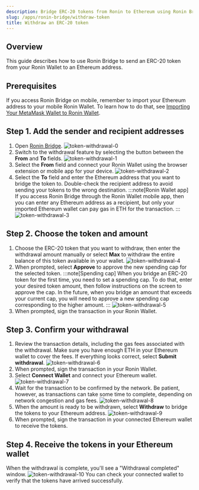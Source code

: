 ```yaml
---
description: Bridge ERC-20 tokens from Ronin to Ethereum using Ronin Bridge.
slug: /apps/ronin-bridge/withdraw-token
title: Withdraw an ERC-20 token
---
```


## Overview

This guide describes how to use Ronin Bridge to send an ERC-20 token from your Ronin Wallet to an Ethereum address.

## Prerequisites

If you access Ronin Bridge on mobile, remember to import your Ethereum address to your mobile Ronin Wallet. To learn how to do that, see [Importing Your MetaMask Wallet to Ronin Wallet](https://support.roninchain.com/hc/en-us/articles/14862812718107-Importing-Your-MetaMask-Wallet-to-Ronin-Wallet).

## Step 1. Add the sender and recipient addresses

1. Open [Ronin Bridge](https://app.roninchain.com/bridge).
   ![token-withdrawal-0](../assets/token-deposit-0.png)
2. Switch to the withdrawal feature by selecting the button between the **From** and **To** fields.
   ![token-withdrawal-1](../assets/token-withdrawal-1.png)
3. Select the **From** field and connect your Ronin Wallet using the browser extension or mobile app for your device.
   ![token-withdrawal-2](../assets/token-withdrawal-2.png)
4. Select the **To** field and enter the Ethereum address that you want to bridge the token to. Double-check the recipient address to avoid sending your tokens to the wrong destination.
   :::note[Ronin Wallet app]
   If you access Ronin Bridge through the Ronin Wallet mobile app, then you can enter any Ethereum address as a recipient, but only your imported Ethereum wallet can pay gas in ETH for the transaction.
   :::
   ![token-withdrawal-3](../assets/token-withdrawal-3.png)

## Step 2. Choose the token and amount

1. Choose the ERC-20 token that you want to withdraw, then enter the withdrawal amount manually or select **Max** to withdraw the entire balance of this token available in your wallet.
   ![token-withdrawal-4](../assets/token-withdrawal-4.png)
2. When prompted, select **Approve** to approve the new spending cap for the selected token.
   :::note[Spending cap]
   When you bridge an ERC-20 token for the first time, you need to set a spending cap. To do that, enter your desired token amount, then follow instructions on the screen to approve the cap. In the future, when you bridge an amount that exceeds your current cap, you will need to approve a new spending cap corresponding to the higher amount.
   :::
   ![token-withdrawal-5](../assets/token-withdrawal-5.png)
3. When prompted, sign the transaction in your Ronin Wallet.

## Step 3. Confirm your withdrawal

1. Review the transaction details, including the gas fees associated with the withdrawal. Make sure you have enough ETH in your Ethereum wallet to cover the fees. If everything looks correct, select **Submit withdrawal**.
   ![token-withdrawal-6](../assets/token-withdrawal-6.png)
2. When prompted, sign the transaction in your Ronin Wallet.
3. Select **Connect Wallet** and connect your Ethereum wallet.
   ![token-withdrawal-7](../assets/token-withdrawal-7.png)
4. Wait for the transaction to be confirmed by the network. Be patient, however, as transactions can take some time to complete, depending on network congestion and gas fees.
   ![token-withdrawal-8](../assets/token-withdrawal-8.png)
5. When the amount is ready to be withdrawn, select **Withdraw** to bridge the tokens to your Ethereum address.
   ![token-withdrawal-9](../assets/token-withdrawal-9.png)
6. When prompted, sign the transaction in your connected Ethereum wallet to receive the tokens.

## Step 4. Receive the tokens in your Ethereum wallet

When the withdrawal is complete, you'll see a "Withdrawal completed" window.
![token-withdrawal-10](../assets/token-withdrawal-10.png)
You can check your connected wallet to verify that the tokens have arrived successfully.
